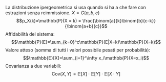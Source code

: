 La distribuzione ipergeometrica si usa quando si ha a che fare con estrazioni senza reimmissione.
$X = G(a, b, c)$
$$p_X(k)=\mathbb{P}(X = k) = \frac{\binom{a}{k}\binom{b}{c-k}}{\binom{a+b}{c}}$$
Affidabilità del sistema:
$$\mathbb{P}(E)=\sum_{k=0}^c\mathbb{P}(E|X=k)\mathbb{P}(X=k)$$
Valore atteso (somma di tutti i valori possibile pesati per probabilità):
$$\mathbb{E}[X]=\sum_{i=1}^\infty x_i\mathbb{P}(X=x_i)$$
Covarianza a due variabili:
$$\text{Cov}(X,Y)=\mathbb{E}[X]\cdot\mathbb{E}[Y]\cdot\mathbb{E}[X\cdot Y]$$